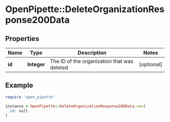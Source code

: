 # OpenPipette::DeleteOrganizationResponse200Data

## Properties

| Name | Type | Description | Notes |
| ---- | ---- | ----------- | ----- |
| **id** | **Integer** | The ID of the organization that was deleted | [optional] |

## Example

```ruby
require 'open_pipette'

instance = OpenPipette::DeleteOrganizationResponse200Data.new(
  id: null
)
```

